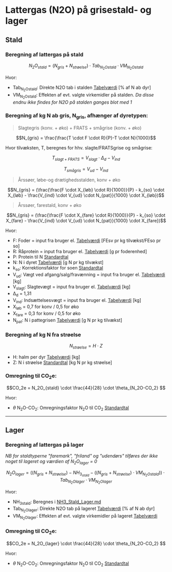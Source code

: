 # **Lattergas (N2O) på grisestald- og lager**

## **Stald**

### **Beregning af lattergas på stald** 

$$N_2O_{stald} = (N_{gris} + N_{strøelse}) \cdot Tab_{N_2Ostald} \cdot VM_{N_2Ostald} $$

Hvor: 

 * Tab<sub>N<sub>2</sub>Ostald</sub>: Direkte N2O tab i stalden [Tabelværdi](https://seges.sharepoint.com/:x:/r/sites/SAFprojeketet/_layouts/15/Doc.aspx?sourcedoc=%7B55DC573E-DF3A-4BB4-BA90-49438C005785%7D&file=Formler%20til%20PORK%202.0%20med%20foderberegner.xlsx&activeCell=%27Formler%20NH3%20og%20N2O%20-stald%201%27!C56&action=embedview) [% af N ab dyr]
 * VM<sub>N<sub>2</sub>O</sub><sub>stald</sub>: Effekten af evt. valgte virkemidler på stalden. *Da disse endnu ikke findes for N2O på stalden ganges blot med 1*

### **Beregning af kg N ab gris, N<sub>gris</sub>, afhænger af dyretypen:** 

>Slagtegris (konv. + øko) + FRATS + smågrise (konv. + øko) 

$$N_{gris} = \frac{\frac{T \cdot F \cdot R}{P}-T \cdot N}{1000}$$

Hvor tilvæksten, T, beregnes for hhv. slagte/FRATSgrise og smågrise:

$$ T_{slagt+FRATS} = V_{slagt}  \cdot \Delta_d - V_{ind}$$

$$ T_{smågris} = V_{ud} - V_{ind} $$

>Årssøer, løbe-og drætighedsstalden, konv + øko 

$$N_{gris} = (\frac{\frac{F \cdot X_{løb} \cdot R}{1000}}{P} - k_{so} \cdot X_{løb} - \frac{V_{ind} \cdot V_{ud} \cdot N_{pat}}{1000} \cdot X_{løb})$$

>Årssøer, farestald, konv + øko 

$$N_{gris} = (\frac{\frac{F \cdot X_{fare} \cdot R}{1000}}{P} - k_{so} \cdot X_{fare} - \frac{V_{ind} \cdot V_{ud} \cdot N_{pat}}{1000} \cdot X_{fare})$$

Hvor:
 * F: Foder = input fra bruger el. [Tabelværdi](https://seges.sharepoint.com/:x:/r/sites/SAFprojeketet/_layouts/15/Doc.aspx?sourcedoc=%7B55DC573E-DF3A-4BB4-BA90-49438C005785%7D&file=Formler%20til%20PORK%202.0%20med%20foderberegner.xlsx&activeCell=%27Formler%20NH3%20og%20N2O%20-stald%201%27!N2&action=embedview) [FEsv pr kg tilvækst/FEso pr so]
 * R: Råprotein = input fra bruger el. [Tabelværdi](https://seges.sharepoint.com/:x:/r/sites/SAFprojeketet/_layouts/15/Doc.aspx?sourcedoc=%7B55DC573E-DF3A-4BB4-BA90-49438C005785%7D&file=Formler%20til%20PORK%202.0%20med%20foderberegner.xlsx&activeCell=%27Formler%20NH3%20og%20N2O%20-stald%201%27!O2&action=embedview) [g pr foderenhed]
 * P: Protein til N [Standardtal](https://seges.sharepoint.com/:x:/r/sites/SAFprojeketet/_layouts/15/Doc.aspx?sourcedoc=%7B55DC573E-DF3A-4BB4-BA90-49438C005785%7D&file=Formler%20til%20PORK%202.0%20med%20foderberegner.xlsx&activeCell=%27Formler%20NH3%20og%20N2O%20-stald%201%27!C107&action=embedview)
 * N: N i dyret [Tabelværdi](https://seges.sharepoint.com/:x:/r/sites/SAFprojeketet/_layouts/15/Doc.aspx?sourcedoc=%7B55DC573E-DF3A-4BB4-BA90-49438C005785%7D&file=Formler%20til%20PORK%202.0%20med%20foderberegner.xlsx&activeCell=%27Formler%20NH3%20og%20N2O%20-stald%201%27!Q2&action=embedview) [g N pr kg tilvækst]
 * k<sub>so</sub>: Korrektionsfaktor for soen [Standardtal](https://seges.sharepoint.com/:x:/r/sites/SAFprojeketet/_layouts/15/Doc.aspx?sourcedoc=%7B55DC573E-DF3A-4BB4-BA90-49438C005785%7D&file=Formler%20til%20PORK%202.0%20med%20foderberegner.xlsx&activeCell=%27Formler%20NH3%20og%20N2O%20-stald%201%27!C112&action=embedview)
 * V<sub>ud</sub>: Vægt ved afgang/salg/fravænning = input fra bruger el. [Tabelværdi](https://seges.sharepoint.com/:x:/r/sites/SAFprojeketet/_layouts/15/Doc.aspx?sourcedoc=%7B55DC573E-DF3A-4BB4-BA90-49438C005785%7D&file=Formler%20til%20PORK%202.0%20med%20foderberegner.xlsx&activeCell=%27Formler%20NH3%20og%20N2O%20-stald%201%27!L2&action=embedview) [kg]
 * V<sub>slagt</sub>: Slagtevægt = input fra bruger el. [Tabelværdi](https://seges.sharepoint.com/:x:/r/sites/SAFprojeketet/_layouts/15/Doc.aspx?sourcedoc=%7B55DC573E-DF3A-4BB4-BA90-49438C005785%7D&file=Formler%20til%20PORK%202.0%20med%20foderberegner.xlsx&activeCell=%27Formler%20NH3%20og%20N2O%20-stald%201%27!K2&action=embedview) [kg]
 * Δ<sub>d</sub> = 1,31
 * V<sub>ind</sub>: Indsættelsesvægt = input fra bruger el. [Tabelværdi](https://seges.sharepoint.com/:x:/r/sites/SAFprojeketet/_layouts/15/Doc.aspx?sourcedoc=%7B55DC573E-DF3A-4BB4-BA90-49438C005785%7D&file=Formler%20til%20PORK%202.0%20med%20foderberegner.xlsx&activeCell=%27Formler%20NH3%20og%20N2O%20-stald%201%27!J2&action=embedview) [kg]
  * X<sub>løb</sub>  = 0,7 for konv / 0,5 for øko
  * X<sub>fare</sub>  = 0,3 for konv / 0,5 for øko
  * N<sub>pat</sub>: N i pattegrisen [Tabelværdi](https://seges.sharepoint.com/:x:/r/sites/SAFprojeketet/_layouts/15/Doc.aspx?sourcedoc=%7B55DC573E-DF3A-4BB4-BA90-49438C005785%7D&file=Formler%20til%20PORK%202.0%20med%20foderberegner.xlsx&activeCell=%27Formler%20NH3%20og%20N2O%20-stald%201%27!R2&action=embedview) [g N pr kg tilvækst]

### **Beregning af kg N fra strøelse**
$$ N_{strøelse} = H \cdot Z $$

 * H: halm per dyr [Tabelværdi](https://seges.sharepoint.com/:x:/r/sites/SAFprojeketet/_layouts/15/Doc.aspx?sourcedoc=%7B55DC573E-DF3A-4BB4-BA90-49438C005785%7D&file=Formler%20til%20PORK%202.0%20med%20foderberegner.xlsx&activeCell=%27hALM-nORM%27!b3&action=embedview) [kg]
 * Z: N i strøelse [Standardtal](https://seges.sharepoint.com/:x:/r/sites/SAFprojeketet/_layouts/15/Doc.aspx?sourcedoc=%7B55DC573E-DF3A-4BB4-BA90-49438C005785%7D&file=Formler%20til%20PORK%202.0%20med%20foderberegner.xlsx&activeCell=%27Formler%20NH3%20og%20N2O%20-stald%201%27!B96&action=embedview) [kg N pr kg strøelse]


### **Omregning til CO<sub>2</sub>e:**

$$CO_2e = N_2O_{stald} \cdot \frac{44}{28} \cdot \theta_{N_2O-CO_2} $$

Hvor: 

 * $\theta$ N<sub>2</sub>O-CO<sub>2</sub></sub>: Omregningsfaktor N<sub>2</sub>O til CO<sub>2</sub> [Standardtal](https://seges.sharepoint.com/:x:/r/sites/SAFprojeketet/_layouts/15/Doc.aspx?sourcedoc=%7B55DC573E-DF3A-4BB4-BA90-49438C005785%7D&file=Formler%20til%20PORK%202.0%20med%20foderberegner.xlsx&activeCell=%27Enterisk%20metan%2Bsoallokering%27!C2&action=embedview)

____

## **Lager**

### **Beregning af lattergas på lager**
*NB for staldtyperne "faremark", "friland" og "udendørs" tilføres der ikke noget til lageret og værdien af N<sub>2</sub>O<sub>lager</sub> = 0*

$$N_2O_{lager} = ((N_{gris} + N_{strøelse}) - NH_{3_{stald}} - ((N_{gris} + N_{strøelse}) \cdot VM_{N_2Ostald})) \cdot Tab_{N_2Olager} \cdot VM_{N_2Olager} $$

Hvor: 

 * NH<sub>3stald</sub>: Beregnes i [NH3_Stald_Lager.md](https://github.com/segesdk/SAF_dokumentation/blob/main/N2O_Stald_Lager.md)
 * Tab<sub>N<sub>2</sub>Olager</sub>: Direkte N2O tab på lageret [Tabelværdi](https://seges.sharepoint.com/:x:/r/sites/SAFprojeketet/_layouts/15/Doc.aspx?sourcedoc=%7B55DC573E-DF3A-4BB4-BA90-49438C005785%7D&file=Formler%20til%20PORK%202.0%20med%20foderberegner.xlsx&activeCell=%27Formler%20NH3%20og%20N2O%20-stald%201%27!H56&action=embedview) [% af N ab dyr]
 * VM<sub>N<sub>2</sub>O</sub><sub>lager</sub>: Effekten af evt. valgte virkemidler på lageret [Tabelværdi](https://seges.sharepoint.com/:x:/r/sites/SAFprojeketet/_layouts/15/Doc.aspx?sourcedoc=%7B55DC573E-DF3A-4BB4-BA90-49438C005785%7D&file=Formler%20til%20PORK%202.0%20med%20foderberegner.xlsx&activeCell=%27Virkemidler%20%27!F26&action=embedview)

### **Omregning til CO<sub>2</sub>e:**

$$CO_2e = N_2O_{lager} \cdot \frac{44}{28} \cdot \theta_{N_2O-CO_2} $$

Hvor: 

 * $\theta$ N<sub>2</sub>O-CO<sub>2</sub></sub>: Omregningsfaktor N<sub>2</sub>O til CO<sub>2</sub> [Standardtal](https://seges.sharepoint.com/:x:/r/sites/SAFprojeketet/_layouts/15/Doc.aspx?sourcedoc=%7B55DC573E-DF3A-4BB4-BA90-49438C005785%7D&file=Formler%20til%20PORK%202.0%20med%20foderberegner.xlsx&activeCell=%27Enterisk%20metan%2Bsoallokering%27!C2&action=embedview)
